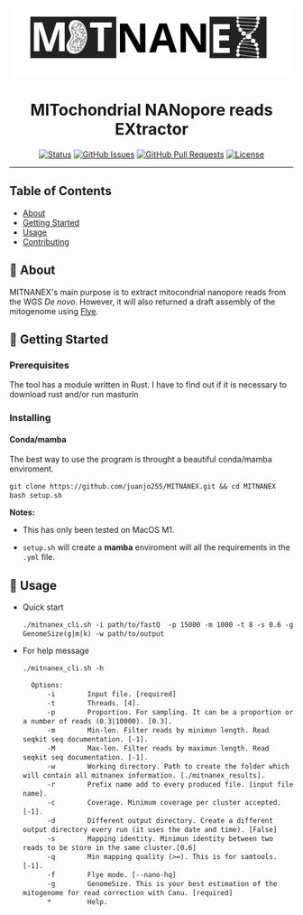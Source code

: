 <p align="center"><img src="images/MITNANEX.png" alt="MITNANEX"></p>

<h1 align="center">MITochondrial NANopore reads EXtractor</h3>

<div align="center">

  [![Status](https://img.shields.io/badge/status-active-success.svg)]() 
  [![GitHub Issues](https://img.shields.io/github/issues/kylelobo/The-Documentation-Compendium.svg)](https://github.com/juanjo255/MITNANEX/issues)
  [![GitHub Pull Requests](https://img.shields.io/github/issues-pr/kylelobo/The-Documentation-Compendium.svg)](https://github.com/juanjo255/MITNANEX/pulls)
  [![License](https://img.shields.io/badge/license-MIT-blue.svg)](/LICENSE)

</div>

---

## Table of Contents
+ [About](#about)
+ [Getting Started](#getting_started)
+ [Usage](#usage)
+ [Contributing](../CONTRIBUTING.md)

## 🧐 About <a name = "about"></a>
MITNANEX's main purpose is to extract mitocondrial nanopore reads from the WGS _De novo_. However, it will also returned a draft assembly of the mitogenome using [Flye](https://github.com/fenderglass/Flye.git).

## 🏁 Getting Started <a name = "getting_started"></a>

### Prerequisites
The tool has a module written in Rust. I have to find out if it is necessary to download rust and/or run masturin

### Installing

#### Conda/mamba

The best way to use the program is throught a beautiful conda/mamba enviroment.

```
git clone https://github.com/juanjo255/MITNANEX.git && cd MITNANEX
bash setup.sh
```
**Notes:** 

+ This has only been tested on MacOS M1.
  
+ ```setup.sh``` will create a **mamba** enviroment will all the requirements in the  ```.yml``` file.

## 🎈 Usage <a name="usage"></a>

* Quick start
  ```
  ./mitnanex_cli.sh -i path/to/fastQ  -p 15000 -m 1000 -t 8 -s 0.6 -g GenomeSize(g|m|k) -w path/to/output
  ```
* For help message
  ```
  ./mitnanex_cli.sh -h
  ```
  ```
    Options:
        -i        Input file. [required]
        -t        Threads. [4].
        -p        Proportion. For sampling. It can be a proportion or a number of reads (0.3|10000). [0.3].
        -m        Min-len. Filter reads by minimun length. Read seqkit seq documentation. [-1].
        -M        Max-len. Filter reads by maximun length. Read seqkit seq documentation. [-1].
        -w        Working directory. Path to create the folder which will contain all mitnanex information. [./mitnanex_results].
        -r        Prefix name add to every produced file. [input file name].
        -c        Coverage. Minimum coverage per cluster accepted. [-1].
        -d        Different output directory. Create a different output directory every run (it uses the date and time). [False]
        -s        Mapping identity. Minimun identity between two reads to be store in the same cluster.[0.6]
        -q        Min mapping quality (>=). This is for samtools. [-1].
        -f        Flye mode. [--nano-hq]
        -g        GenomeSize. This is your best estimation of the mitogenome for read correction with Canu. [required]
        *         Help.
  
  ```
